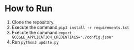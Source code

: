 # How to Run
1. Clone the repository.
2. Execute the command `pip3 install -r requirements.txt `
3. Execute the command `export GOOGLE_APPLICATION_CREDENTIALS="./config.json"`
4. Run `python3 update.py`
